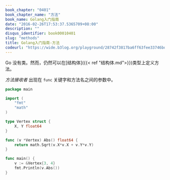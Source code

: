 ```yaml
---
book_chapter: "0401"
book_chapter_name: "方法"
book_name: Golang入门指南
date: "2016-02-26T17:53:37.5365709+08:00"
description: ""
disqus_identifier: book00010401
slug: "methods"
title: Golang入门指南-方法
codeurl: "https://wide.b3log.org/playground/28742f3817ba6ff63fee33746bdc4556.go"
---
```


Go 没有类。然而，仍然可以在[结构体]({{< ref "结构体.md">}})类型上定义方法。

_方法接收者_ 出现在 `func` 关键字和方法名之间的参数中。

```go
package main

import (
	"fmt"
	"math"
)

type Vertex struct {
	X, Y float64
}

func (v *Vertex) Abs() float64 {
	return math.Sqrt(v.X*v.X + v.Y*v.Y)
}

func main() {
	v := &Vertex{3, 4}
	fmt.Println(v.Abs())
}

```

